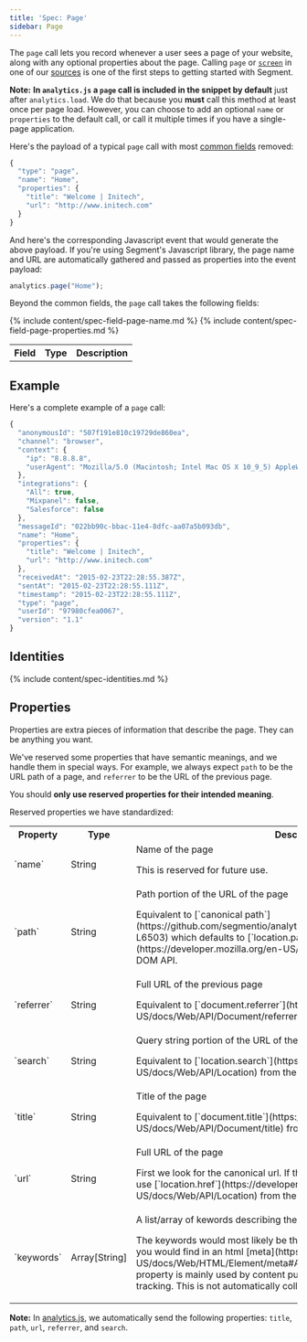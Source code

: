```yaml
---
title: 'Spec: Page'
sidebar: Page
---
```


The `page` call lets you record whenever a user sees a page of your website, along with any optional properties about the page. Calling `page` or [`screen`](/docs/spec/screen/) in one of our [sources](/docs/sources/) is one of the first steps to getting started with Segment.

**Note:** **In `analytics.js` a `page` call is included in the snippet by default** just after `analytics.load`. We do that because you **must** call this method at least once per page load. However, you can choose to add an optional `name` or `properties` to the default call, or call it multiple times if you have a single-page application.

Here's the payload of a typical `page` call with most [common fields](/docs/spec/common/) removed:

```js
{
  "type": "page",
  "name": "Home",
  "properties": {
    "title": "Welcome | Initech",
    "url": "http://www.initech.com"
  }
}
```

And here's the corresponding Javascript event that would generate the above payload. If you're using Segment's Javascript library, the page name and URL are automatically gathered and passed as properties into the event payload:

```js
analytics.page("Home");
```

Beyond the common fields, the `page` call takes the following fields:

<table>
  <tr>
    <th>Field</th>
    <th>Type</th>
    <th>Description</th>
  </tr>
  {% include content/spec-field-page-name.md %}
  {% include content/spec-field-page-properties.md %}
</table>


## Example

Here's a complete example of a `page` call:

```js
{
  "anonymousId": "507f191e810c19729de860ea",
  "channel": "browser",
  "context": {
    "ip": "8.8.8.8",
    "userAgent": "Mozilla/5.0 (Macintosh; Intel Mac OS X 10_9_5) AppleWebKit/537.36 (KHTML, like Gecko) Chrome/40.0.2214.115 Safari/537.36"
  },
  "integrations": {
    "All": true,
    "Mixpanel": false,
    "Salesforce": false
  },
  "messageId": "022bb90c-bbac-11e4-8dfc-aa07a5b093db",
  "name": "Home",
  "properties": {
    "title": "Welcome | Initech",
    "url": "http://www.initech.com"
  },
  "receivedAt": "2015-02-23T22:28:55.387Z",
  "sentAt": "2015-02-23T22:28:55.111Z",
  "timestamp": "2015-02-23T22:28:55.111Z",
  "type": "page",
  "userId": "97980cfea0067",
  "version": "1.1"
}
```

## Identities

{% include content/spec-identities.md %}

## Properties

Properties are extra pieces of information that describe the page. They can be anything you want.

We've reserved some properties that have semantic meanings, and we handle them in special ways. For example, we always expect `path` to be the URL path of a page, and `referrer` to be the URL of the previous page.

You should **only use reserved properties for their intended meaning**.

Reserved properties we have standardized:

<table>
  <tr>
    <th>Property</th>
    <th>Type</th>
    <th>Description</th>
  </tr>
  <tr>
    <td>`name`</td>
    <td>String</td>
    <td>Name of the page
      <p> This is reserved for future use.</p>
    </td>
  </tr>
  <tr>
    <td>`path`</td>
    <td>String</td>
    <td>Path portion of the URL of the page
      <p> Equivalent to [`canonical path`](https://github.com/segmentio/analytics.js/blob/master/analytics.js#L6499-L6503) which defaults to [`location.pathname`](https://developer.mozilla.org/en-US/docs/Web/API/Location) from the DOM API.</p>
    </td>
  </tr>
  <tr>
    <td>`referrer` </td>
    <td>String</td>
    <td>Full URL of the previous page
      <p> Equivalent to [`document.referrer`](https://developer.mozilla.org/en-US/docs/Web/API/Document/referrer) from the DOM API.</p></td>
  </tr>
  <tr>
    <td>`search`</td>
    <td>String</td>
    <td>Query string portion of the URL of the page
      <p> Equivalent to [`location.search`](https://developer.mozilla.org/en-US/docs/Web/API/Location) from the DOM API.</p></td>
  </tr>
  <tr>
    <td>`title`</td>
    <td>String</td>
    <td>Title of the page
      <p> Equivalent to [`document.title`](https://developer.mozilla.org/en-US/docs/Web/API/Document/title) from the DOM API.</p></td>
  </tr>
  <tr>
    <td>`url`</td>
    <td>String</td>
    <td>Full URL of the page
      <p> First we look for the canonical url. If the canonical url is not provided, we use [`location.href`](https://developer.mozilla.org/en-US/docs/Web/API/Location) from the DOM API.</p></td>
  </tr>
    <tr>
    <td>`keywords`</td>
    <td>Array[String]</td>
    <td>A list/array of kewords describing the content of the page. 
      <p> The keywords would most likely be the same as, or similar to, the keywords you would find in an html [meta](https://developer.mozilla.org/en-US/docs/Web/HTML/Element/meta#Attributes) tag for SEO purposes. This property is mainly used by content publishers that rely heavily on pageview tracking. This is not automatically collected.</p>
    </td>
  </tr>
</table>

**Note:** In [analytics.js](/docs/sources/website/analytics.js/), we automatically send the following properties: `title`, `path`, `url`, `referrer`, and `search`.
